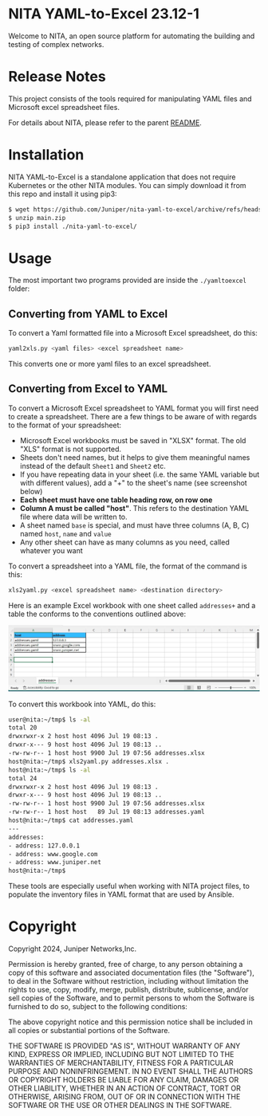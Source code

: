 [branch]: https://github.com/Juniper/nita/tree/23.12-1
[readme]: https://github.com/Juniper/nita/blob/23.12-1/README.md

# NITA YAML-to-Excel 23.12-1

Welcome to NITA, an open source platform for automating the building and testing of complex networks.

# Release Notes
This project consists of the tools required for manipulating YAML files and Microsoft excel spreadsheet files.

For details about NITA, please refer to the parent [README][readme].

# Installation

NITA YAML-to-Excel is a standalone application that does not require Kubernetes or the other NITA modules. You can simply download it from this repo and install it using pip3:

```bash
$ wget https://github.com/Juniper/nita-yaml-to-excel/archive/refs/heads/main.zip
$ unzip main.zip
$ pip3 install ./nita-yaml-to-excel/
```

# Usage
The most important two programs provided are inside the ``./yamltoexcel`` folder:

## Converting from YAML to Excel

To convert a Yaml formatted file into a Microsoft Excel spreadsheet, do this:

```bash
yaml2xls.py <yaml files> <excel spreadsheet name>
```
This converts one or more yaml files to an excel spreadsheet.

## Converting from Excel to YAML

To convert a Microsoft Excel spreadsheet to YAML format you will first need to create a spreadsheet. There are a few things to be aware of with regards to the format of your spreadsheet:

- Microsoft Excel workbooks must be saved in "XLSX" format. The old "XLS" format is not supported.
- Sheets don't need names, but it helps to give them meaningful names instead of the default `Sheet1` and `Sheet2` etc.
- If you have repeating data in your sheet (i.e. the same YAML variable but with different values), add a "+" to the sheet's name (see screenshot below)
- **Each sheet must have one table heading row, on row one**
- **Column A must be called "host"**. This refers to the destination YAML file where data will be written to.
- A sheet named `base` is special, and must have three columns (A, B, C) named `host`, `name` and `value`
- Any other sheet can have as many columns as you need, called whatever you want

To convert a spreadsheet into a YAML file, the format of the command is this:

```bash
xls2yaml.py <excel spreadsheet name> <destination directory>
```
Here is an example Excel workbook with one sheet called `addresses+` and a table the conforms to the conventions outlined above:

![Spreadsheet image](./images/spreadsheet.jpg)

To convert this workbook into YAML, do this:
```bash
user@nita:~/tmp$ ls -al
total 20
drwxrwxr-x 2 host host 4096 Jul 19 08:13 .
drwxr-x--- 9 host host 4096 Jul 19 08:13 ..
-rw-rw-r-- 1 host host 9900 Jul 19 07:56 addresses.xlsx
host@nita:~/tmp$ xls2yaml.py addresses.xlsx .
host@nita:~/tmp$ ls -al
total 24
drwxrwxr-x 2 host host 4096 Jul 19 08:13 .
drwxr-x--- 9 host host 4096 Jul 19 08:13 ..
-rw-rw-r-- 1 host host 9900 Jul 19 07:56 addresses.xlsx
-rw-rw-r-- 1 host host   89 Jul 19 08:13 addresses.yaml
host@nita:~/tmp$ cat addresses.yaml
---
addresses:
- address: 127.0.0.1
- address: www.google.com
- address: www.juniper.net
host@nita:~/tmp$
```

These tools are especially useful when working with NITA project files, to populate the inventory files in YAML format that are used by Ansible.

# Copyright

Copyright 2024, Juniper Networks,Inc.

Permission is hereby granted, free of charge, to any person obtaining a copy of this software and associated documentation files (the "Software"), to deal in the Software without restriction, including without limitation the rights to use, copy, modify, merge, publish, distribute, sublicense, and/or sell copies of the Software, and to permit persons to whom the Software is furnished to do so, subject to the following conditions:

The above copyright notice and this permission notice shall be included in all copies or substantial portions of the Software.

THE SOFTWARE IS PROVIDED "AS IS", WITHOUT WARRANTY OF ANY KIND, EXPRESS OR IMPLIED, INCLUDING BUT NOT LIMITED TO THE WARRANTIES OF MERCHANTABILITY, FITNESS FOR A PARTICULAR PURPOSE AND NONINFRINGEMENT. IN NO EVENT SHALL THE AUTHORS OR COPYRIGHT HOLDERS BE LIABLE FOR ANY CLAIM, DAMAGES OR OTHER LIABILITY, WHETHER IN AN ACTION OF CONTRACT, TORT OR OTHERWISE, ARISING FROM, OUT OF OR IN CONNECTION WITH THE SOFTWARE OR THE USE OR OTHER DEALINGS IN THE SOFTWARE.
